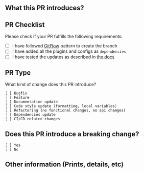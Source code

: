 ## What this PR introduces?

<!-- Please, includes a description of this pull request -->

## PR Checklist

Please check if your PR fulfills the following requirements:

- [ ] I have followed [GitFlow](https://dev.to/varbsan/a-simplified-convention-for-naming-branches-and-commits-in-git-il4) pattern to create the branch
- [ ] I have added all the plugins and configs as `dependencies`
- [ ] I have tested the updates as described in [the docs](https://github.com/econominhas/eslint-config/blob/master/CONTRIBUTING.md#your-first-code-contribution)

## PR Type

What kind of change does this PR introduce?

```
[ ] Bugfix
[ ] Feature
[ ] Documentation update
[ ] Code style update (formatting, local variables)
[ ] Refactoring (no functional changes, no api changes)
[ ] Dependencies update
[ ] CI/CD related changes
```

## Does this PR introduce a breaking change?

```
[ ] Yes
[ ] No
```

<!-- If this PR contains a breaking change, please describe the impact and migration path for existing applications below. -->

## Other information (Prints, details, etc)
